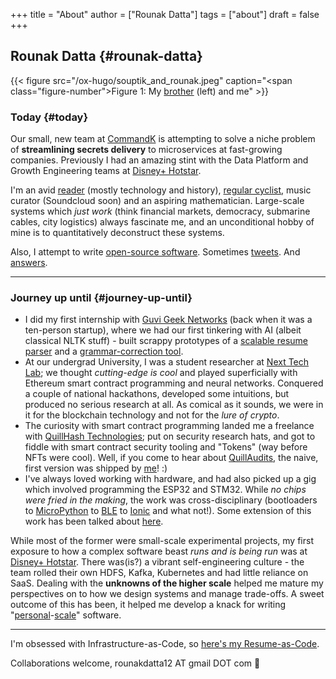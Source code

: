 +++
title = "About"
author = ["Rounak Datta"]
tags = ["about"]
draft = false
+++

## Rounak Datta {#rounak-datta}

{{< figure src="/ox-hugo/souptik_and_rounak.jpeg" caption="<span class=\"figure-number\">Figure 1: </span>My [brother](https://souptik.dev/) (left) and me" >}}


### Today {#today}

Our small, new team at [CommandK](https://commandk.dev) is attempting to solve a niche problem of **streamlining secrets delivery** to microservices at fast-growing companies. Previously I had an amazing stint with the Data Platform and Growth Engineering teams at [Disney+ Hotstar](https://tech.hotstar.com/).

I'm an avid [reader](https://www.goodreads.com/user/show/23254685-rounak-datta) (mostly technology and history), [regular cyclist](https://www.strava.com/athletes/70322649), music curator (Soundcloud soon) and an aspiring mathematician. Large-scale systems which _just work_ (think financial markets, democracy, submarine cables, city logistics) always fascinate me, and an unconditional hobby of mine is to quantitatively deconstruct these systems.

Also, I attempt to write [open-source software](https://github.com/rounakdatta). Sometimes [tweets](https://twitter.com/rounakdatta12). And [answers](https://stackoverflow.com/users/8303407/rounak-datta).

<hr>


### Journey up until {#journey-up-until}

-   I did my first internship with [Guvi Geek Networks](https://www.guvi.in/) (back when it was a ten-person startup), where we had our first tinkering with AI (albeit classical NLTK stuff) - built scrappy prototypes of a [scalable resume parser](https://github.com/rounakdatta/resxme) and a [grammar-correction tool](https://github.com/rounakdatta/CorrectLy).
-   At our undergrad University, I was a student researcher at [Next Tech Lab](https://nextech.io/); we thought _cutting-edge is cool_ and played superficially with Ethereum smart contract programming and neural networks. Conquered a couple of national hackathons, developed some intuitions, but produced no serious research at all. As comical as it sounds, we were in it for the blockchain technology and not for the _lure of crypto_.
-   The curiosity with smart contract programming landed me a freelance with  [QuillHash Technologies](https://quillhash.com/); put on security research hats, and got to fiddle with smart contract security tooling and "Tokens" (way before NFTs were cool). Well, if you come to hear about [QuillAudits](https://www.quillaudits.com/), the naive, first version was shipped by [me](https://medium.com/quillhash/quill-audits-the-smart-contract-security-audit-platform-9ea1950ad6e)! :)
-   I've always loved working with hardware, and had also picked up a gig which involved programming the ESP32 and STM32. While _no chips were fried in the making_, the work was cross-disciplinary (bootloaders to [MicroPython](https://micropython.org/) to [BLE](https://en.wikipedia.org/wiki/Bluetooth_Low_Energy) to [Ionic](https://ionicframework.com/) and what not!). Some extension of this work has been talked about [here](/posts/pagerduty-for-iot).

While most of the former were small-scale experimental projects, my first exposure to how a complex software beast _runs and is being run_ was at [Disney+ Hotstar](https://www.hotstar.com/). There  was(is?) a vibrant self-engineering culture - the team rolled their own HDFS, Kafka, Kubernetes and had little reliance on SaaS. Dealing with the **unknowns of the higher scale** helped me mature my perspectives on to how we design systems and manage trade-offs. A sweet outcome of this has been, it helped me develop a knack for writing "[personal](https://github.com/rounakdatta/computer.setup)-[scale](https://github.com/rounakdatta/homelab.setup)" software.

<hr>

I'm obsessed with Infrastructure-as-Code, so [here's my Resume-as-Code](https://latexonline.cc/compile?git=https://github.com/rounakdatta/resume&target=resume.tex&command=xelatex&force=true).

Collaborations welcome, rounakdatta12 AT gmail DOT com 💛
